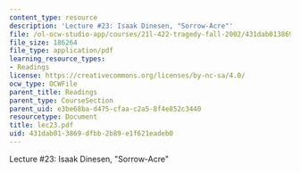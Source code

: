 ```yaml
---
content_type: resource
description: 'Lecture #23: Isaak Dinesen, "Sorrow-Acre"'
file: /ol-ocw-studio-app/courses/21l-422-tragedy-fall-2002/431dab013869dfbb2b89e1f621eadeb0_lec23.pdf
file_size: 186264
file_type: application/pdf
learning_resource_types:
- Readings
license: https://creativecommons.org/licenses/by-nc-sa/4.0/
ocw_type: OCWFile
parent_title: Readings
parent_type: CourseSection
parent_uid: e3be68ba-d475-cfaa-c2a5-8f4e852c3440
resourcetype: Document
title: lec23.pdf
uid: 431dab01-3869-dfbb-2b89-e1f621eadeb0
---
```

Lecture #23: Isaak Dinesen, "Sorrow-Acre"